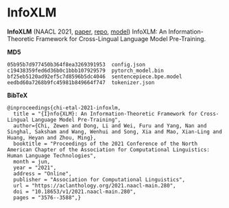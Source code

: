 # InfoXLM

**InfoXLM** (NAACL 2021, [paper](https://arxiv.org/pdf/2007.07834.pdf), [repo](https://github.com/microsoft/unilm/tree/master/infoxlm), [model](https://huggingface.co/microsoft/infoxlm-base)) InfoXLM: An Information-Theoretic Framework for Cross-Lingual Language Model Pre-Training.

**MD5**

```
05b95b7d977450b364f8ea3269391953  config.json
c19438359fed6d36b0c1bbb107929579  pytorch_model.bin
bf25eb5120ad92ef5c7d8596b5dc4046  sentencepiece.bpe.model
eedbd60a7268b9fc45981b849664f747  tokenizer.json
```

**BibTeX**

```
@inproceedings{chi-etal-2021-infoxlm,
  title = "{I}nfo{XLM}: An Information-Theoretic Framework for Cross-Lingual Language Model Pre-Training",
  author={Chi, Zewen and Dong, Li and Wei, Furu and Yang, Nan and Singhal, Saksham and Wang, Wenhui and Song, Xia and Mao, Xian-Ling and Huang, Heyan and Zhou, Ming},
  booktitle = "Proceedings of the 2021 Conference of the North American Chapter of the Association for Computational Linguistics: Human Language Technologies",
  month = jun,
  year = "2021",
  address = "Online",
  publisher = "Association for Computational Linguistics",
  url = "https://aclanthology.org/2021.naacl-main.280",
  doi = "10.18653/v1/2021.naacl-main.280",
  pages = "3576--3588",}
```